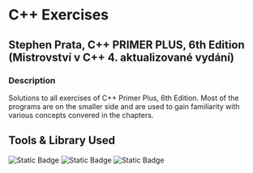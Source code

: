 # C++ Exercises
## Stephen Prata, C++ PRIMER PLUS, 6th Edition (Mistrovství v C++ 4. aktualizované vydání)
### Description

Solutions to all exercises of C++ Primer Plus, 6th Edition. Most of the programs are on the smaller side and are used to 
gain familiarity with various concepts convered in the chapters.

## Tools & Library Used
![Static Badge](https://img.shields.io/badge/C-00599C?style=for-the-badge&logo=c&logoColor=white)
![Static Badge](https://img.shields.io/badge/C%2B%2B-00599C?style=for-the-badge&logo=c%2B%2B&logoColor=white)
![Static Badge](https://img.shields.io/badge/Visual_Studio-5C2D91?style=for-the-badge&logo=visual%20studio&logoColor=white)
 
